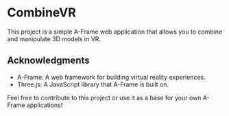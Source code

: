 # CombineVR

This project is a simple A-Frame web application that allows you to combine and manipulate 3D models in VR.

## Acknowledgments

- A-Frame: A web framework for building virtual reality experiences.
- Three.js: A JavaScript library that A-Frame is built on.

Feel free to contribute to this project or use it as a base for your own A-Frame applications!